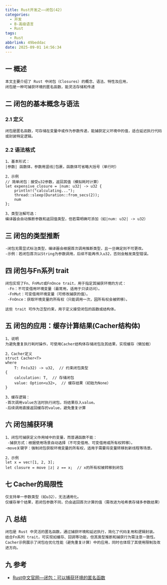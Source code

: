 ```yaml
---
title: Rust开发之——闭包(42)
categories:
  - 开发
  - B-高级语言
  - Rust
tags:
  - Rust
abbrlink: 49beddac
date: 2025-09-01 14:56:34
---
```

## 一 概述

```
本文主要介绍了 Rust 中闭包（Closures）的概念、语法、特性及应用，
闭包是一种可捕获环境的匿名函数，能灵活存储和传递
```

<!--more-->

## 二 闭包的基本概念与语法

### 2.1 定义

```
闭包是匿名函数，可存储在变量中或作为参数传递，能捕获定义环境中的值，适合延迟执行代码或封装特定逻辑。
```

### 2.2 语法格式

```
1、基本形式：
|参数| 函数体，参数用竖线|包裹，函数体可省略大括号（单行时）

2、示例
// 简单闭包：接受u32参数，返回其值（模拟耗时计算）
let expensive_closure = |num: u32| -> u32 {
    println!("calculating...");
    thread::sleep(Duration::from_secs(2));
    num
};

3、类型注解可选：
编译器会自动推断参数和返回值类型，但若需明确可添加（如|num: u32| -> u32）
```

## 三 闭包的类型推断

```
-闭包无需显式标注类型，编译器会根据首次调用推断类型，且一旦确定则不可更改。
-示例：若闭包首次以String为参数调用，后续不能再传入u32，否则会触发类型错误。
```

## 四 闭包与Fn系列 trait

```
闭包实现了Fn、FnMut或FnOnce trait，用于指定其捕获环境的方式：
 -Fn：不可变借用环境变量（最常用，适用于只读访问）。
 -FnMut：可变借用环境变量（可修改捕获的值）。
 -FnOnce：获取环境变量的所有权（只能调用一次，因所有权会被转移）。
 
这些 trait 可作为泛型约束，用于定义接受闭包的函数或结构体。
```

## 五 闭包的应用：缓存计算结果(Cacher结构体)

```
1、说明
为避免重复执行耗时操作，可使用Cacher结构体存储闭包及其结果，实现缓存（懒加载）

2、Cacher定义
struct Cacher<T>
where
    T: Fn(u32) -> u32,  // 约束闭包类型
{
    calculation: T,  // 存储闭包
    value: Option<u32>,  // 缓存结果（初始为None）
}

3、缓存逻辑：
-首次调用value方法时执行闭包，将结果存入value。
-后续调用直接返回缓存的value，避免重复计算
```

## 六 闭包捕获环境

```
1、闭包可捕获定义作用域中的变量，而普通函数不能：
 -捕获方式：根据使用场景自动选择（不可变借用、可变借用或所有权转移）。
-move关键字：强制闭包获取环境变量的所有权，适用于需要将变量转移到新线程等场景。

2、示例
let x = vec![1, 2, 3];
let closure = move |z| z == x;  // x的所有权被转移到闭包
```

## 七 Cacher的局限性

```
仅支持单一参数类型（如u32），无法通用化。
仅缓存单个结果，若闭包参数不同，仍会返回首次计算的值（需改进为哈希表存储多参数结果）
```

## 八 总结

```
闭包是 Rust 中灵活的匿名函数，通过捕获环境和延迟执行，简化了代码复用和逻辑封装。
结合Fn系列 trait，可实现如缓存、回调等功能，但其类型推断和捕获行为需注意一致性。
Cacher示例展示了闭包在优化性能（避免重复计算）中的应用，同时也体现了其使用限制及改进方向。
```

## 九 参考

* [Rust中文官网—闭包：可以捕获环境的匿名函数](https://rust.bootcss.com/ch13-01-closures.html)